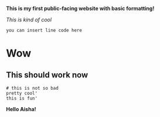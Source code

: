 **This is my first public-facing website with basic formatting!**

*This is kind of cool*

`you can insert line code here`

# Wow 
## This should work now

```
# this is not so bad
pretty cool'
this is fun'
```

**Hello Aisha!**

